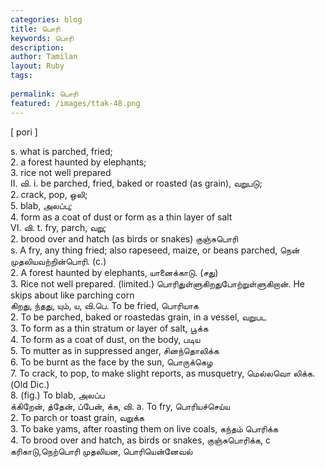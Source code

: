 ```yaml
---
categories: blog
title: பொரி
keywords: பொரி
description: 
author: Tamilan
layout: Ruby
tags: 
 
permalink: பொரி
featured: /images/ttak-48.png
---
```

  
[ pori ]  
  
s. what is parched, fried;  
2. a forest haunted by elephants;  
3. rice not well prepared  
II. வி. i. be parched, fried, baked or roasted (as grain), வறுபடு;  
2. crack, pop, ஒலி;  
5. blab, அலப்பு;  
4. form as a coat of dust or form as a thin layer of salt  
VI. வி. t. fry, parch, வறு;  
2. brood over and hatch (as birds or snakes) குஞ்சுபொரி  
s. A fry, any thing fried; also rapeseed, maize, or beans parched, நென் முதலியவற்றின்பொரி. (c.)  
2. A forest haunted by elephants, யானைக்காடு. (சது)  
3. Rice not well prepared. (limited.) பொரிதுள்ளுகிறதுபோற்றுள்ளுகிறான். He skips about like parching corn  
கிறது, ந்தது, யும், ய, வி.பெ. To be fried, பொரியாக  
2. To be parched, baked or roastedas grain, in a vessel, வறுபட  
3. To form as a thin stratum or layer of salt, பூக்க  
4. To form as a coat of dust, on the body, படிய  
5. To mutter as in suppressed anger, சினந்தொலிக்க  
6. To be burnt as the face by the sun, பொருக்கெழ  
7. To crack, to pop, to make slight reports, as musquetry, மெல்லவொ லிக்க. (Old Dic.)  
8. (fig.) To blab, அலப்ப  
க்கிறேன், த்தேன், ப்பேன், க்க, வி. a. To fry, பொரியச்செய்ய  
2. To parch or toast grain, வறுக்க  
3. To bake yams, after roasting them on live coals, கந்தம் பொரிக்க  
4. To brood over and hatch, as birds or snakes, குஞ்சுபொரிக்க, c  
கரிகாடு,நெற்பொரி முதலியன, பொரியென்னேவல்